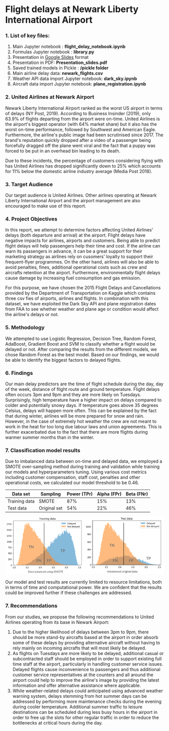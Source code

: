 # Flight delays at Newark Liberty International Airport

### 1. List of key files:
1. Main Jupyter notebook : **flight_delay_notebook.ipynb**
2. Formulas Jupyter notebook :  **library.py**
3. Presentation in <a href="https://docs.google.com/presentation/d/1t2DY1rbv1-DBIsj7A76iKW4GZFG_0Hob4WD-7mGCARg/">Google Slides</a> format
4. Presentation in PDF: **Presentation_slides.pdf**
5. Saved trained models in Pickle : **/pickle folder**
6. Main airline delay data: **newark_flights.csv**
7. Weather API data import Jupyter notebook: **dark_sky.ipynb**
8. Aircraft data import Jupyter notebook: **plane_registration.ipynb**

### 2. United Airlines at Newark Airport

Newark Liberty International Airport ranked as the worst US airport in terms of delays (NY Post, 2019). According to Business Insinder (2019), only 63.9% of flights departing from the airport were on-time. United Airlines is the airport's biggest operator (with 64% market share) but it also has the worst on-time performance, followed by Southwest and American Eagle. Furthermore, the airline's public image had been scrutinised since 2017. The brand's reputation quickly dropped after a video of a passenger being forcefully dragged off the plane went viral and the fact that a puppy was forced to be put in an overhead bin leading to its death. 

Due to these incidents, the percentage of customers considering flying with has United Airlines has dropped significantly down to 25% which accounts for 11% below the domestic airline industry average (Media Post 2018).

### 3. Target Audience

Our target audience is United Airlines. Other airlines operating at Newark Liberty International Airport and the airport management are also encouraged to make use of this report.

### 4. Project Objectives

In this report, we attempt to determine factors affecting United Airlines' delays (both departure and arrival) at the airport. Flight delays have negative impacts for airlines, airports and customers. Being able to predict flight delays will help passengers help their time and cost. If the airline can warn its passengers in advance, it can be a great support for their marketing strategy as airlines rely on cusomers' loyalty to support their frequent-flyer programmes. On the other hand, airlines will also be able to avoid penalties, fines, additional operational costs such as crew and aircrafts retention at the airport. Furthermore, environmentally flight delays cause damage by increasing fuel consumption and gas emission.

For this purpose, we have chosen the 2015 Flight Delays and Cancellations provided by the Department of Transportation on Kaggle which contains three csv fies of airports, airlines and flights. In combination with this dataset, we have exploited the Dark Sky API and plane registration dates from FAA to see whether weather and plane age or condition would affect the airline's delays or not.

### 5. Methodology

We attempted to use Logistic Regression, Decision Tree, Random Forest, AdaBoost, Gradient Boost and SVM to classify whether a flight would be delayed or not. After comparing the results from the different models, we chose Random Forest as the best model. Based on our findings, we would be able to identify the biggest factors to delayed flights.

### 6. Findings

Our main delay predictors are the time of flight schedule during the day, day of the week, distance of flight route and ground temperature. Flight delays often occurs 3pm and 9pm and they are more likely on Tuesdays. Surprisingly, high temperature have a higher impact on delays compared to colder and potentially snowy days. If temperature goes above 35 degrees Celsius, delays will happen more often. This can be explained by the fact that during winter, airlines will be more prepared for snow and rain. However, in the case of extremely hot weather the crew are not meant to work in the heat for too long due labour laws and union agreements. This is further exacerbated due to the fact that there are more flights during warmer summer months than in the winter.

### 7. Classification model results

Due to imbalanced data between on-time and delayed data, we employed a SMOTE over-sampling method during training and validation while training our models and hyperparameters tuning. Using various cost metrics including customer compensation, staff cost, penalties and other operational costs, we calculated our model threshold to be 0.46.

| Data set | Sampling | Power (TPr) | Alpha (FPr) | Beta (FNr) |
| --- | --- | --- | --- | --- |
| Training data | SMOTE | 87% | 15% | 13% |
| Test data | Original set | 54% | 22% | 46% |

<img src="images\model_results.png">

Our model and test results are currently limited to resource limitations, both in terms of time and computational power. We are confident that the results could be improved further if these challenges are addressed.

### 7. Recommendations

From our studies, we propose the following recommendations to United Airlines operating from its base in Newark Airport:
1. Due to the higher likelihood of delays between 3pm to 9pm, there should be more stand-by aircrafts based at the airport in order absorb some of these delays by providing alternative aircraft without having to rely mainly on incoming aircrafts that will most likely be delayed.
2. As flights on Tuesdays are more likely to be delayed, additional casual or subcontracted staff should be employed in order to support existing full time staff at the airport, particularly in handling customer service issues. Delayed flights cause inconvenience to passengers and thus additional customer service representatives at the counters and all around the airport could help to improve the airline's image by providing the latest information and offer alternative assistance where applicable.
3. While weather-related delays could anticipated using advanced weather warning system, delays stemming from hot summer days can be addressed by performing more maintenance checks during the evening during cooler temperature. Additional summer traffic to leisure destinations can be scheduled during less busy hours in the airport in order to free up the slots for other regular traffic in order to reduce the bottlenecks at critical hours during the day.


